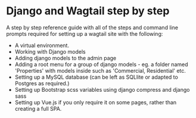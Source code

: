 # Django and Wagtail step by step

A step by step reference guide with all of the steps and command line prompts required for setting up a wagtail site with the following:
- A virtual environment.
- Working with Django models
- Adding django models to the admin page
- Adding a root menu for a group of django models - eg. a folder named 'Properties' with models inside such as 'Commercial, Residential' etc.
- Setting up a MySQL database (can be left as SQLlite or adapted to Postgres as required.)
- Setting up Bootstrap scss variables using django compress and django sass
- Setting up Vue.js if you only require it on some pages, rather than creating a full SPA.

